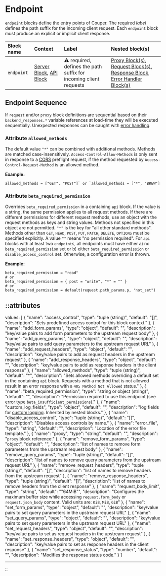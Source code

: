 # Endpoint

`endpoint` blocks define the entry points of Couper. The required _label_
defines the path suffix for the incoming client request. Each `endpoint` block must
produce an explicit or implicit client response.

| Block name | Context                                                | Label                                                                  | Nested block(s)                                                                                                                                        |
|:-----------|:-------------------------------------------------------|:-----------------------------------------------------------------------|:-------------------------------------------------------------------------------------------------------------------------------------------------------|
| `endpoint` | [Server Block](server), [API Block](api) | &#9888; required, defines the path suffix for incoming client requests | [Proxy Block(s)](proxy),  [Request Block(s)](request), [Response Block](response), [Error Handler Block(s)](error_handler) |

## Endpoint Sequence

If `request` and/or `proxy` block definitions are sequential based on their `backend_responses.*` variable references
at load-time they will be executed sequentially. Unexpected responses can be caught with [error handling](/configuration/error-handling).

### Attribute `allowed_methods`

The default value `"*"` can be combined with additional methods. Methods are matched case-insensitively. `Access-Control-Allow-Methods` is only sent in response to a [CORS](cors) preflight request, if the method requested by `Access-Control-Request-Method` is an allowed method.

**Example:**

```hcl
allowed_methods = ["GET", "POST"]` or `allowed_methods = ["*", "BREW"]
```

### Attribute `beta_required_permission`

Overrides `beta_required_permission` in a containing `api` block. If the value is a string, the same permission applies to all request methods. If there are different permissions for different request methods, use an object with the request methods as keys and string values. Methods not specified in this object are not permitted. `"*"` is the key for "all other standard methods". Methods other than `GET`, `HEAD`, `POST`, `PUT`, `PATCH`, `DELETE`, `OPTIONS` must be specified explicitly. A value `""` means "no permission required". For `api` blocks with at least two `endpoint`s, all endpoints must have either a) no `beta_required_permission` set or b) either `beta_required_permission` or `disable_access_control` set. Otherwise, a configuration error is thrown.

**Example:**

```hcl
beta_required_permission = "read"
# or
beta_required_permission = { post = "write", "*" = "" }
# or
beta_required_permission = default(request.path_params.p, "not_set")
```

::attributes
---
values: [
  {
    "name": "access_control",
    "type": "tuple (string)",
    "default": "[]",
    "description": "Sets predefined access control for this block context."
  },
  {
    "name": "add_form_params",
    "type": "object",
    "default": "",
    "description": "key/value pairs to add form parameters to the upstream request body"
  },
  {
    "name": "add_query_params",
    "type": "object",
    "default": "",
    "description": "key/value pairs to add query parameters to the upstream request URL"
  },
  {
    "name": "add_request_headers",
    "type": "object",
    "default": "",
    "description": "key/value pairs to add as request headers in the upstream request"
  },
  {
    "name": "add_response_headers",
    "type": "object",
    "default": "",
    "description": "key/value pairs to add as response headers in the client response"
  },
  {
    "name": "allowed_methods",
    "type": "tuple (string)",
    "default": "*",
    "description": "Sets allowed methods overriding a default set in the containing `api` block. Requests with a method that is not allowed result in an error response with a `405 Method Not Allowed` status."
  },
  {
    "name": "beta_required_permission",
    "type": "string or object (string)",
    "default": "",
    "description": "Permission required to use this endpoint (see [error type](/configuration/error-handling#error-types) `beta_insufficient_permissions`)."
  },
  {
    "name": "custom_log_fields",
    "type": "object",
    "default": "",
    "description": "log fields for [custom logging](/observation/logging#custom-logging). Inherited by nested blocks."
  },
  {
    "name": "disable_access_control",
    "type": "tuple (string)",
    "default": "[]",
    "description": "Disables access controls by name."
  },
  {
    "name": "error_file",
    "type": "string",
    "default": "",
    "description": "Location of the error file template."
  },
  {
    "name": "proxy",
    "type": "string",
    "default": "",
    "description": "`proxy` block reference."
  },
  {
    "name": "remove_form_params",
    "type": "object",
    "default": "",
    "description": "list of names to remove form parameters from the upstream request body"
  },
  {
    "name": "remove_query_params",
    "type": "tuple (string)",
    "default": "[]",
    "description": "list of names to remove query parameters from the upstream request URL"
  },
  {
    "name": "remove_request_headers",
    "type": "tuple (string)",
    "default": "[]",
    "description": "list of names to remove headers from the upstream request"
  },
  {
    "name": "remove_response_headers",
    "type": "tuple (string)",
    "default": "[]",
    "description": "list of names to remove headers from the client response"
  },
  {
    "name": "request_body_limit",
    "type": "string",
    "default": "\"64MiB\"",
    "description": "Configures the maximum buffer size while accessing `request.form_body` or `request.json_body` content. Valid units are: `KiB`, `MiB`, `GiB`"
  },
  {
    "name": "set_form_params",
    "type": "object",
    "default": "",
    "description": "key/value pairs to set query parameters in the upstream request URL"
  },
  {
    "name": "set_query_params",
    "type": "object",
    "default": "",
    "description": "key/value pairs to set query parameters in the upstream request URL"
  },
  {
    "name": "set_request_headers",
    "type": "object",
    "default": "",
    "description": "key/value pairs to set as request headers in the upstream request"
  },
  {
    "name": "set_response_headers",
    "type": "object",
    "default": "",
    "description": "key/value pairs to set as response headers in the client response"
  },
  {
    "name": "set_response_status",
    "type": "number",
    "default": "",
    "description": "Modifies the response status code."
  }
]

---
::
